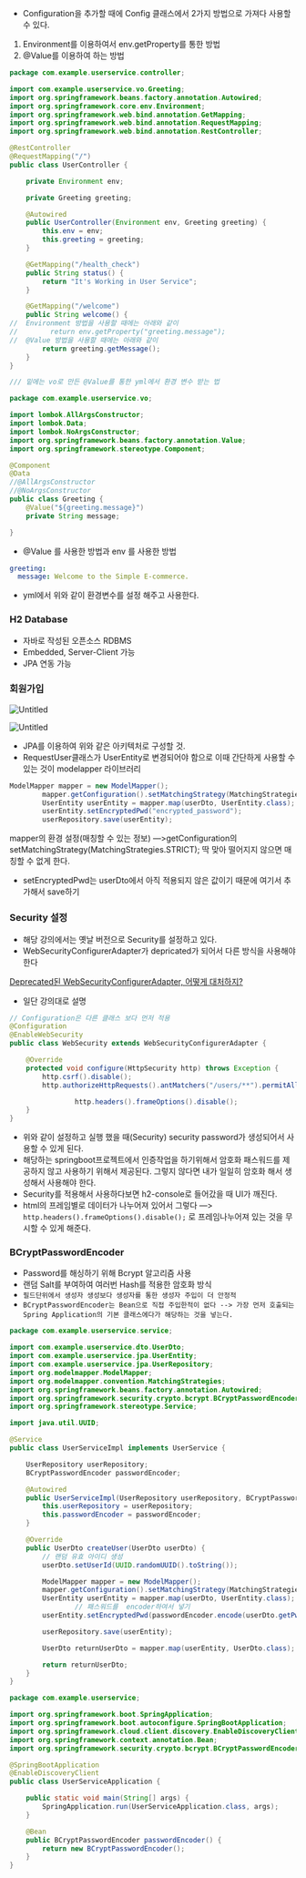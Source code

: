 - Configuration을 추가할 때에 Config 클래스에서 2가지 방법으로 가져다 사용할 수 있다.
1. Environment를 이용하여서 env.getProperty를 통한 방법
2. @Value를 이용하여 하는 방법

```java
package com.example.userservice.controller;

import com.example.userservice.vo.Greeting;
import org.springframework.beans.factory.annotation.Autowired;
import org.springframework.core.env.Environment;
import org.springframework.web.bind.annotation.GetMapping;
import org.springframework.web.bind.annotation.RequestMapping;
import org.springframework.web.bind.annotation.RestController;

@RestController
@RequestMapping("/")
public class UserController {

    private Environment env;

    private Greeting greeting;

    @Autowired
    public UserController(Environment env, Greeting greeting) {
        this.env = env;
        this.greeting = greeting;
    }

    @GetMapping("/health_check")
    public String status() {
        return "It's Working in User Service";
    }

    @GetMapping("/welcome")
    public String welcome() {
//  Environment 방법을 사용할 때에는 아래와 같이
//        return env.getProperty("greeting.message");
//  @Value 방법을 사용할 때에는 아래와 같이
        return greeting.getMessage();
    }
}

/// 밑에는 vo로 만든 @Value를 통한 yml에서 환경 변수 받는 법

package com.example.userservice.vo;

import lombok.AllArgsConstructor;
import lombok.Data;
import lombok.NoArgsConstructor;
import org.springframework.beans.factory.annotation.Value;
import org.springframework.stereotype.Component;

@Component
@Data
//@AllArgsConstructor
//@NoArgsConstructor
public class Greeting {
    @Value("${greeting.message}")
    private String message;

}
```

- @Value 를 사용한 방법과 env 를 사용한 방법

```yaml
greeting:
  message: Welcome to the Simple E-commerce.
```

- yml에서 위와 같이 환경변수를 설정 해주고 사용한다.

### H2 Database

- 자바로 작성된 오픈소스 RDBMS
- Embedded, Server-Client 가능
- JPA 연동 가능

### 회원가입

![Untitled](https://s3-us-west-2.amazonaws.com/secure.notion-static.com/687c36f9-159a-4757-86f7-8b57bb315a60/Untitled.png)

![Untitled](https://s3-us-west-2.amazonaws.com/secure.notion-static.com/c2f20aa0-2d21-48ed-9c5a-b6c9f03d5687/Untitled.png)

- JPA를 이용하여 위와 같은 아키텍처로 구성할 것.
- RequestUser클래스가 UserEntity로 변경되어야 함으로 이때 간단하게 사용할 수 있는 것이 modelapper 라이브러리

```java
ModelMapper mapper = new ModelMapper();
        mapper.getConfiguration().setMatchingStrategy(MatchingStrategies.STRICT);
        UserEntity userEntity = mapper.map(userDto, UserEntity.class);
        userEntity.setEncryptedPwd("encrypted_password");
        userRepository.save(userEntity);
```

mapper의 환경 설정(매칭할 수 있는 정보) —>getConfiguration의 setMatchingStrategy(MatchingStrategies.STRICT); 딱 맞아 떨어지지 않으면 매칭할 수 없게 한다.

- setEncryptedPwd는 userDto에서 아직 적용되지 않은 값이기 때문에 여기서 추가해서 save하기

### Security 설정

- 해당 강의에서는 옛날 버전으로 Security를 설정하고 있다.
- WebSecurityConfigurerAdapter가 depricated가 되어서 다른 방식을 사용해야 한다

[Deprecated된 WebSecurityConfigurerAdapter, 어떻게 대처하지?](https://velog.io/@pjh612/Deprecated된-WebSecurityConfigurerAdapter-어떻게-대처하지)

- 일단 강의대로 설명

```java
// Configuration은 다른 클래스 보다 먼저 적용
@Configuration
@EnableWebSecurity
public class WebSecurity extends WebSecurityConfigurerAdapter {

    @Override
    protected void configure(HttpSecurity http) throws Exception {
        http.csrf().disable();
        http.authorizeHttpRequests().antMatchers("/users/**").permitAll();

				http.headers().frameOptions().disable();
    }
}
```

- 위와 같이 설정하고 실행 했을 때(Security) security password가 생성되어서 사용할 수 있게 된다.
- 해당하는 springboot프로젝트에서 인증작업을 하기위해서 암호화 패스워드를 제공하지 않고 사용하기 위해서 제공된다. 그렇지 않다면 내가 일일히 암호화 해서 생성해서 사용해야 한다.
- Security를 적용해서 사용하다보면 h2-console로 들어갔을 때 UI가 깨진다.
- html의 프레임별로 데이터가 나누어져 있어서 그렇다 —> `http.headers().frameOptions().disable();` 로 프레임나누어져 있는 것을 무시할 수 있게 해준다.

### BCryptPasswordEncoder

- Password를 해싱하기 위해 Bcrypt 알고리즘 사용
- 랜덤 Salt를 부여하여 여러번 Hash를 적용한 암호화 방식
- `필드단위에서 생성자 생성보다 생성자를 통한 생성자 주입이 더 안정적`
- `BCryptPasswordEncoder는 Bean으로 직접 주입한적이 없다 --> 가장 먼저 호출되는 Spring Application의 기본 클래스에다가 해당하는 것을 넣는다.`

```java
package com.example.userservice.service;

import com.example.userservice.dto.UserDto;
import com.example.userservice.jpa.UserEntity;
import com.example.userservice.jpa.UserRepository;
import org.modelmapper.ModelMapper;
import org.modelmapper.convention.MatchingStrategies;
import org.springframework.beans.factory.annotation.Autowired;
import org.springframework.security.crypto.bcrypt.BCryptPasswordEncoder;
import org.springframework.stereotype.Service;

import java.util.UUID;

@Service
public class UserServiceImpl implements UserService {

    UserRepository userRepository;
    BCryptPasswordEncoder passwordEncoder;

    @Autowired
    public UserServiceImpl(UserRepository userRepository, BCryptPasswordEncoder passwordEncoder){
        this.userRepository = userRepository;
        this.passwordEncoder = passwordEncoder;
    }

    @Override
    public UserDto createUser(UserDto userDto) {
        // 랜덤 유효 아이디 생성
        userDto.setUserId(UUID.randomUUID().toString());

        ModelMapper mapper = new ModelMapper();
        mapper.getConfiguration().setMatchingStrategy(MatchingStrategies.STRICT);
        UserEntity userEntity = mapper.map(userDto, UserEntity.class);
				// 패스워드를  encoder하여서 넣기
        userEntity.setEncryptedPwd(passwordEncoder.encode(userDto.getPwd()));

        userRepository.save(userEntity);

        UserDto returnUserDto = mapper.map(userEntity, UserDto.class);

        return returnUserDto;
    }
}
```

```java
package com.example.userservice;

import org.springframework.boot.SpringApplication;
import org.springframework.boot.autoconfigure.SpringBootApplication;
import org.springframework.cloud.client.discovery.EnableDiscoveryClient;
import org.springframework.context.annotation.Bean;
import org.springframework.security.crypto.bcrypt.BCryptPasswordEncoder;

@SpringBootApplication
@EnableDiscoveryClient
public class UserServiceApplication {

    public static void main(String[] args) {
        SpringApplication.run(UserServiceApplication.class, args);
    }

    @Bean
    public BCryptPasswordEncoder passwordEncoder() {
        return new BCryptPasswordEncoder();
    }
}
```
